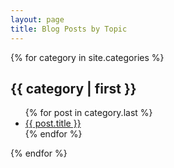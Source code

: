 ```yaml
---
layout: page
title: Blog Posts by Topic
---
```


{% for category in site.categories %}
 <h2 id="{{ category | first }}-ref">{{ category | first }}</h2>
  <ul>     
  {% for post in category.last %}
   <li><a href="{{ post.url }}">{{ post.title }}</a></li>
  {% endfor %}
  </ul>
{% endfor %}
